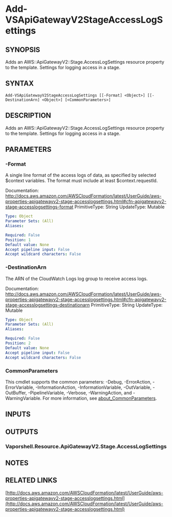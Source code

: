 # Add-VSApiGatewayV2StageAccessLogSettings

## SYNOPSIS
Adds an AWS::ApiGatewayV2::Stage.AccessLogSettings resource property to the template.
Settings for logging access in a stage.

## SYNTAX

```
Add-VSApiGatewayV2StageAccessLogSettings [[-Format] <Object>] [[-DestinationArn] <Object>] [<CommonParameters>]
```

## DESCRIPTION
Adds an AWS::ApiGatewayV2::Stage.AccessLogSettings resource property to the template.
Settings for logging access in a stage.

## PARAMETERS

### -Format
A single line format of the access logs of data, as specified by selected $context variables.
The format must include at least $context.requestId.

Documentation: http://docs.aws.amazon.com/AWSCloudFormation/latest/UserGuide/aws-properties-apigatewayv2-stage-accesslogsettings.html#cfn-apigatewayv2-stage-accesslogsettings-format
PrimitiveType: String
UpdateType: Mutable

```yaml
Type: Object
Parameter Sets: (All)
Aliases:

Required: False
Position: 1
Default value: None
Accept pipeline input: False
Accept wildcard characters: False
```

### -DestinationArn
The ARN of the CloudWatch Logs log group to receive access logs.

Documentation: http://docs.aws.amazon.com/AWSCloudFormation/latest/UserGuide/aws-properties-apigatewayv2-stage-accesslogsettings.html#cfn-apigatewayv2-stage-accesslogsettings-destinationarn
PrimitiveType: String
UpdateType: Mutable

```yaml
Type: Object
Parameter Sets: (All)
Aliases:

Required: False
Position: 2
Default value: None
Accept pipeline input: False
Accept wildcard characters: False
```

### CommonParameters
This cmdlet supports the common parameters: -Debug, -ErrorAction, -ErrorVariable, -InformationAction, -InformationVariable, -OutVariable, -OutBuffer, -PipelineVariable, -Verbose, -WarningAction, and -WarningVariable. For more information, see [about_CommonParameters](http://go.microsoft.com/fwlink/?LinkID=113216).

## INPUTS

## OUTPUTS

### Vaporshell.Resource.ApiGatewayV2.Stage.AccessLogSettings
## NOTES

## RELATED LINKS

[http://docs.aws.amazon.com/AWSCloudFormation/latest/UserGuide/aws-properties-apigatewayv2-stage-accesslogsettings.html](http://docs.aws.amazon.com/AWSCloudFormation/latest/UserGuide/aws-properties-apigatewayv2-stage-accesslogsettings.html)

